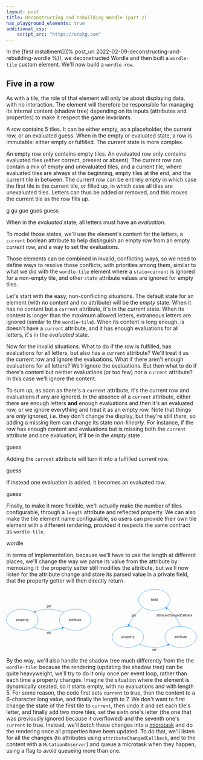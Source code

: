 ```yaml
---
layout: post
title: Deconstructing and rebuilding Wordle (part 2)
has_playground_elements: true
additional_csp:
    script_src: "https://unpkg.com"
---
```


In the [first installment]({% post_url 2022-02-09-deconstructing-and-rebuilding-wordle %}), we deconstructed Wordle and then built a `wordle-tile` custom element.
We'll now build a `wordle-row`.

Five in a row
-------------

As with a tile, the role of that element will only be about displaying data, with no interaction.
The element will therefore be responsible for managing its internal content (shadow tree) depending on its inputs (attributes and properties) to make it respect the game invariants.

A row contains 5 tiles.
It can be either empty, as a placeholder, the current row, or an evaluated guess.
When in the empty or evaluated state, a row is immutable: either empty or fulfilled.
The *current* state is more complex.

An empty row only contains empty tiles.
An evaluated row only contains evaluated tiles (either correct, present or absent).
The current row can contain a mix of empty and unevaluated tiles, and a current tile, where evaluated tiles are always at the beginning, empty tiles at the end, and the current tile in between.
The current row can be entirely empty in which case the first tile is the current tile, or filled up, in which case all tiles are unevaluated tiles.
Letters can thus be added or removed, and this moves the current tile as the row fills up.

<script type="module" src="/wordle-elements/wordle-row.js"></script>
<style>
    wordle-row {
        max-width: max-content;
    }
</style>
<wordle-row current></wordle-row>
<wordle-row current>g</wordle-row>
<wordle-row current>gu</wordle-row>
<wordle-row current>gue</wordle-row>
<wordle-row current>gues</wordle-row>
<wordle-row current>guess</wordle-row>

When in the *evaluated* state, all letters must have an *evaluation*.

To model those states, we'll use the element's content for the letters, a `current` boolean attribute to help distinguish an empty row from an empty *current* row, and a way to set the evaluations.

Those elements can be combined in invalid, conflicting ways, so we need to define ways to resolve those conflicts, with priorities among them, similar to what we did with the `wordle-tile` element where a `state=current` is ignored for a non-empty tile, and other `state` attribute values are ignored for empty tiles.

Let's start with the easy, non-conflicting situations.
The default state for an element (with no content and no attribute) will be the *empty* state.
When it has no content but a `current` attribute, it's in the *current* state.
When its content is longer than the maximum allowed letters, extraneous letters are ignored (similar to the `wordle-tile`).
When its content is long enough, is doesn't have a `current` attribute, and it has enough evaluations for all letters, it's in the *evaluated* state.

Now for the invalid situations.
What to do if the row is fulfilled, has evaluations for all letters, but also has a `current` attribute? We'll treat it as the current row and ignore the evaluations.
What if there aren't enough evaluations for all letters? We'll ignore the evaluations.
But then what to do if there's content but neither evaluations (or too few) nor a `current` attribute? In this case we'll ignore the content.

To sum up, as soon as there's a `current` attribute, it's the current row and evaluations if any are ignored.
In the absence of a `current` attribute, either there are enough letters **and** enough evaluations and then it's an evaluated row, or we ignore everything and treat it as an empty row.
Note that things are *only* ignored, i.e. they don't change the display, but they're still *there*, so adding a missing item can change its state *non-linearly*. For instance, if the row has enough content and evaluations but is missing both the `current` attribute and one evaluation, it'll be in the *empty* state.

<wordle-row evaluations="correct present absent correct">guess</wordle-row>

Adding the `current` attribute will turn it into a fulfilled *current* row.

<wordle-row current evaluations="correct present absent correct">guess</wordle-row>

If instead one evaluation is added, it becomes an evaluated row.

<wordle-row evaluations="correct present absent correct present">guess</wordle-row>

Finally, to make it more flexible, we'll actually make the number of tiles configurable, through a `length` attribute and reflected property.
We can also make the tile element name configurable, so users can provide their own tile element with a different rendering, provided it respects the same contract as `wordle-tile`.

<wordle-row current length="7">wordle</wordle-row>

In terms of implementation, because we'll have to use the length at different places, we'll change the way we parse its value from the attribute by memoizing it:
the property setter still modifies the attribute, but we'll now listen for the attribute change and store its parsed value in a private field, that the property getter will then directly return.

<svg xmlns="http://www.w3.org/2000/svg" width="721" height="237" viewBox="-0.5 -0.5 721 237"><ellipse cx="660" cy="180" fill="#FFF" stroke="#007fff" rx="60" ry="40"/><text x="660" y="184" font-size="12" text-anchor="middle">attribute</text><ellipse cx="460" cy="180" fill="#FFF" stroke="#007fff" rx="60" ry="40"/><text x="460" y="184" font-size="12" text-anchor="middle">property</text><path fill="none" stroke="#007fff" stroke-miterlimit="10" d="M517.57 68.28Q480 100 462.85 134.3"/><path fill="#007fff" stroke="#007fff" stroke-miterlimit="10" d="M460.5 139v-7.83l2.35 3.13h3.91Z"/><text x="482" y="102" font-size="11" text-anchor="middle">get</text><path fill="none" stroke="#007fff" stroke-miterlimit="10" d="M502.43 208.28Q560 230 611.62 210.53"/><path fill="#007fff" stroke="#007fff" stroke-miterlimit="10" d="m616.53 208.68-5.32 5.74.41-3.89-2.88-2.66Z"/><text x="560" y="233" font-size="11" text-anchor="middle">set</text><ellipse cx="560" cy="40" fill="#FFF" stroke="#007fff" rx="60" ry="40"/><text x="560" y="44" font-size="12" text-anchor="middle">field</text><path fill="none" stroke="#007fff" stroke-miterlimit="10" d="M660 140q-10-20-20-35t-32.57-32.78"/><path fill="#007fff" stroke="#007fff" stroke-miterlimit="10" d="m603.3 68.98 7.67 1.58-3.54 1.66-.79 3.84Z"/><text x="636" y="103" font-size="11" text-anchor="middle">attributeChangedCallback</text><ellipse cx="260" cy="115" fill="#FFF" stroke="#007fff" rx="60" ry="40"/><text x="260" y="119" font-size="12" text-anchor="middle">attribute</text><ellipse cx="60" cy="115" fill="#FFF" stroke="#007fff" rx="60" ry="40"/><text x="60" y="119" font-size="12" text-anchor="middle">property</text><path fill="none" stroke="#007fff" stroke-miterlimit="10" d="M217.57 86.72Q160 65 108.38 84.47"/><path fill="#007fff" stroke="#007fff" stroke-miterlimit="10" d="m103.47 86.32 5.32-5.74-.41 3.89 2.88 2.66Z"/><text x="160" y="68" font-size="11" text-anchor="middle">get</text><path fill="none" stroke="#007fff" stroke-miterlimit="10" d="M102.43 143.28Q160 165 211.62 145.53"/><path fill="#007fff" stroke="#007fff" stroke-miterlimit="10" d="m216.53 143.68-5.32 5.74.41-3.89-2.88-2.66Z"/><text x="160" y="168" font-size="11" text-anchor="middle">set</text></svg>

By the way, we'll also handle the shadow tree much differently from the the `wordle-tile`:
because the rendering (updating the shadow tree) can be quite heavyweight, we'll try to do it only once per event loop, rather than each time a property changes.
Imagine the situation where the element is dynamically created, so it starts empty, with no evaluations and with length 5. For some reason, the code first sets `current` to true, then the content to a 6-character long value, and finally the length to 7. We don't want to first change the state of the first tile to `current`, then undo it and set each tile's letter, and finally add two more tiles, set the sixth one's letter (the one that was previously ignored because it overflowed) and the seventh one's `current` to true.
Instead, we'll *batch* those changes into a [microtask](https://developer.mozilla.org/en-US/docs/Web/API/HTML_DOM_API/Microtask_guide) and do the rendering once all properties have been updated.
To do that, we'll listen for all the changes (to attributes using `attributeChangedCallback`, and to the content with a `MutationObserver`) and queue a microtask when they happen, using a flag to avoid queueing more than one.

<playground-ide project-src="/wordle-elements/wordle-row.project.json" html-file="wordle-row.html"></playground-ide>

